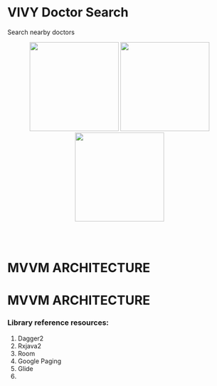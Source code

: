 # VIVY Doctor Search 
Search nearby doctors 
<p align="center">
  <img src="https://github.com/zubyf09/VivySearch/blob/master/screenshots/splash.png" width="200" >
  <img src="https://github.com/zubyf09/VivySearch/blob/master/screenshots/permission.png" width="200" >
  <img src="https://github.com/zubyf09/VivySearch/blob/master/screenshots/searchscreen.png" width="200" >
  

</p>
<br>
<br>

# MVVM ARCHITECTURE 

# MVVM ARCHITECTURE 

### Library reference resources:
1. Dagger2
2. Rxjava2
3. Room
4. Google Paging 
5. Glide 
6. 


